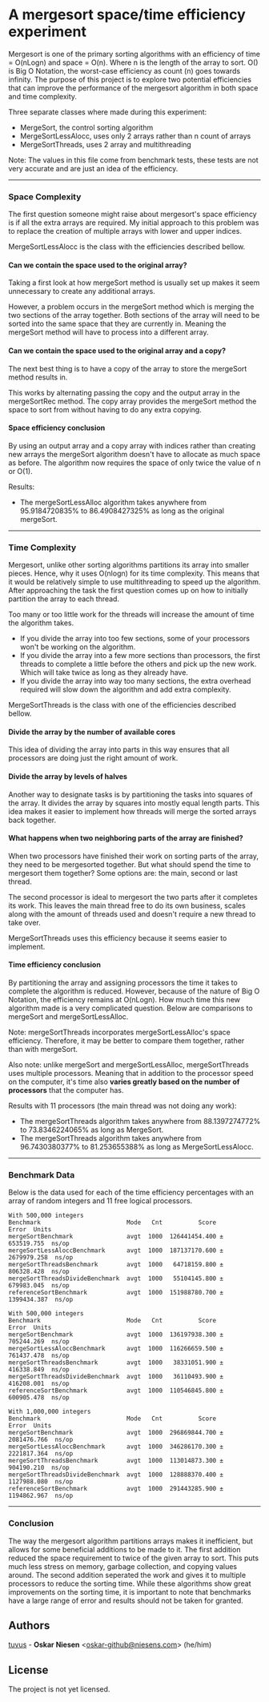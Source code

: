 # A mergesort space/time efficiency experiment
Mergesort is one of the primary sorting algorithms with an efficiency of time = O(nLogn) and space = O(n).
Where n is the length of the array to sort.
O() is Big O Notation, the worst-case efficiency as count (n) goes towards infinity.
The purpose of this project is to explore two potential efficiencies that can improve
the performance of the mergesort algorithm in both space and time complexity.

Three separate classes where made during this experiment:
* MergeSort, the control sorting algorithm
* MergeSortLessAlocc, uses only 2 arrays rather than n count of arrays
* MergeSortThreads, uses 2 array and multithreading

Note: The values in this file come from benchmark tests,
these tests are not very accurate and are just an idea of the efficiency.

---
### Space Complexity
The first question someone might raise about mergesort's space efficiency is if all the extra arrays are required.
My initial approach to this problem was to replace the creation of multiple arrays with lower and upper indices.

MergeSortLessAlocc is the class with the efficiencies described bellow.

#### Can we contain the space used to the original array?
Taking a first look at how mergeSort method is usually set up makes it seem unnecessary to create any additional arrays.

However, a problem occurs in the mergeSort method which is merging the two sections of the array together.
Both sections of the array will need to be sorted into the same space that they are currently in.
Meaning the mergeSort method will have to process into a different array.

#### Can we contain the space used to the original array and a copy?
The next best thing is to have a copy of the array to store the mergeSort method results in.

This works by alternating passing the copy and the output array in the mergeSortRec method.
The copy array provides the mergeSort method the space to sort from without having to do any extra copying.

#### Space efficiency conclusion
By using an output array and a copy array with indices rather than creating new arrays
the mergeSort algorithm doesn't have to allocate as much space as before.
The algorithm now requires the space of only twice the value of n or O(1).

Results:
* The mergeSortLessAlloc algorithm takes anywhere from 95.9184720835%
  to 86.4908427325% as long as the original mergeSort.

---
### Time Complexity
Mergesort, unlike other sorting algorithms partitions its array into smaller pieces.
Hence, why it uses O(nlogn) for its time complexity.
This means that it would be relatively simple to use multithreading to speed up the algorithm.
After approaching the task the first question comes up on how to initially partition the array to each thread.

Too many or too little work for the threads will increase the amount of time the algorithm takes.
* If you divide the array into too few sections, some of your processors won't be working on the algorithm.
* If you divide the array into a few more sections than processors,
  the first threads to complete a little before the others and pick up the new work.
  Which will take twice as long as they already have.
* If you divide the array into way too many sections,
  the extra overhead required will slow down the algorithm and add extra complexity.

MergeSortThreads is the class with one of the efficiencies described bellow.

#### Divide the array by the number of available cores
This idea of dividing the array into parts in this way ensures that all processors are doing just the right amount of work.

#### Divide the array by levels of halves
Another way to designate tasks is by partitioning the tasks into squares of the array.
It divides the array by squares into mostly equal length parts.
This idea makes it easier to implement how threads will merge the sorted arrays back together.

#### What happens when two neighboring parts of the array are finished?
When two processors have finished their work on sorting parts of the array, they need to be mergesorted together.
But what should spend the time to mergesort them together?
Some options are: the main, second or last thread.

The second processor is ideal to mergesort the two parts after it completes its work.
This leaves the main thread free to do its own business,
scales along with the amount of threads used and doesn't require a new thread to take over.

MergeSortThreads uses this efficiency because it seems easier to implement.

#### Time efficiency conclusion
By partitioning the array and assigning processors the time it takes to complete the algorithm is reduced.
However, because of the nature of Big O Notation, the efficiency remains at O(nLogn).
How much time this new algorithm made is a very complicated question.
Below are comparisons to mergeSort and mergeSortLessAlloc.

Note: mergeSortThreads incorporates mergeSortLessAlloc's space efficiency.
Therefore, it may be better to compare them together, rather than with mergeSort.

Also note: unlike mergeSort and mergeSortLessAlloc,
mergeSortThreads uses multiple processors.
Meaning that in addition to the processor speed on the computer,
it's time also **varies greatly based on the number of processors** that the computer has.

Results with 11 processors (the main thread was not doing any work):
* The mergeSortThreads algorithm takes anywhere from 88.1397274772%
  to 73.8346224065% as long as MergeSort.
* The mergeSortThreads algorithm takes anywhere from 96.7430380377%
  to 81.253655388% as long as MergeSortLessAlocc.

---
### Benchmark Data
Below is the data used for each of the time efficiency percentages with an array of random integers and 11 free logical processors.

    With 500,000 integers
    Benchmark                        Mode   Cnt          Score         Error  Units
    mergeSortBenchmark               avgt  1000  126441454.400 ±  653519.755  ns/op
    mergeSortLessAloccBenchmark      avgt  1000  187137170.600 ± 2679979.258  ns/op
    mergeSortThreadsBenchmark        avgt  1000   64718159.800 ±  806328.428  ns/op
    mergeSortThreadsDivideBenchmark  avgt  1000   55104145.800 ±  679983.045  ns/op
    referenceSortBenchmark           avgt  1000  151988780.700 ± 1399434.387  ns/op

    With 500,000 integers
    Benchmark                        Mode   Cnt          Score         Error  Units
    mergeSortBenchmark               avgt  1000  136197938.300 ±  705244.269  ns/op
    mergeSortLessAloccBenchmark      avgt  1000  116266659.500 ±  761437.478  ns/op
    mergeSortThreadsBenchmark        avgt  1000   38331051.900 ±  416338.849  ns/op
    mergeSortThreadsDivideBenchmark  avgt  1000   36110493.900 ±  416208.001  ns/op
    referenceSortBenchmark           avgt  1000  110546845.800 ±  600905.478  ns/op

    With 1,000,000 integers
    Benchmark                        Mode   Cnt          Score         Error  Units
    mergeSortBenchmark               avgt  1000  296869844.700 ± 2081476.766  ns/op
    mergeSortLessAloccBenchmark      avgt  1000  346286170.300 ± 2221817.364  ns/op
    mergeSortThreadsBenchmark        avgt  1000  113014873.300 ±  904190.210  ns/op
    mergeSortThreadsDivideBenchmark  avgt  1000  128888370.400 ± 1127988.080  ns/op
    referenceSortBenchmark           avgt  1000  291443285.900 ± 1194862.967  ns/op

---
### Conclusion
The way the mergesort algorithm partitions arrays makes it inefficient,
but allows for some beneficial additions to be made to it.
The first addition reduced the space requirement to twice of the given array to sort.
This puts much less stress on memory, garbage collection, and copying values around.
The second addition seperated the work and gives it to multiple processors to reduce the sorting time.
While these algorithms show great improvements on the sorting time,
it is important to note that benchmarks have a large range of error and results should not be taken for granted.


## Authors
[tuvus](https://github.com/tuvus/) -
**Oskar Niesen** <<oskar-github@niesens.com>> (he/him)

## License
The project is not yet licensed.